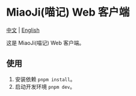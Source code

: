 # MiaoJi(喵记) Web 客户端

[中文](README.md) | [English](README_en.md)

这是 MiaoJi(喵记) Web 客户端。

## 使用

1. 安装依赖 `pnpm install`。
2. 启动开发环境 `pnpm dev`。
